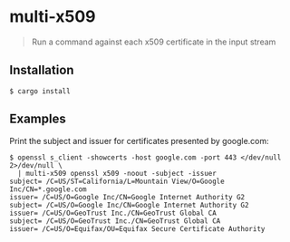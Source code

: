 # multi-x509

> Run a command against each x509 certificate in the input stream

## Installation

``` console
$ cargo install
```

## Examples

Print the subject and issuer for certificates presented by google.com:

``` console
$ openssl s_client -showcerts -host google.com -port 443 </dev/null 2>/dev/null \
  | multi-x509 openssl x509 -noout -subject -issuer
subject= /C=US/ST=California/L=Mountain View/O=Google Inc/CN=*.google.com
issuer= /C=US/O=Google Inc/CN=Google Internet Authority G2
subject= /C=US/O=Google Inc/CN=Google Internet Authority G2
issuer= /C=US/O=GeoTrust Inc./CN=GeoTrust Global CA
subject= /C=US/O=GeoTrust Inc./CN=GeoTrust Global CA
issuer= /C=US/O=Equifax/OU=Equifax Secure Certificate Authority
```

